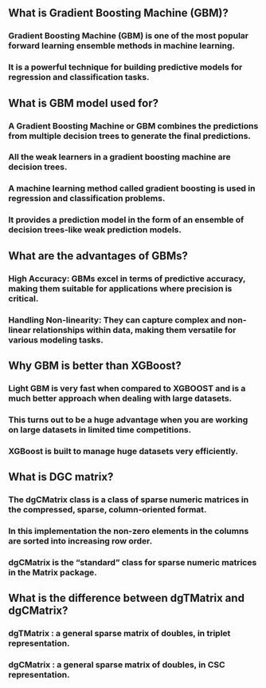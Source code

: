 ## What is Gradient Boosting Machine (GBM)?
### Gradient Boosting Machine (GBM) is one of the most popular forward learning ensemble methods in machine learning. 
### It is a powerful technique for building predictive models for regression and classification tasks.

## What is GBM model used for?
### A Gradient Boosting Machine or GBM combines the predictions from multiple decision trees to generate the final predictions. 
### All the weak learners in a gradient boosting machine are decision trees.
### A machine learning method called gradient boosting is used in regression and classification problems. 
### It provides a prediction model in the form of an ensemble of decision trees-like weak prediction models.

## What are the advantages of GBMs?
### High Accuracy: GBMs excel in terms of predictive accuracy, making them suitable for applications where precision is critical. 
### Handling Non-linearity: They can capture complex and non-linear relationships within data, making them versatile for various modeling tasks.

## Why GBM is better than XGBoost?
### Light GBM is very fast when compared to XGBOOST and is a much better approach when dealing with large datasets. 
### This turns out to be a huge advantage when you are working on large datasets in limited time competitions.
### XGBoost is built to manage huge datasets very efficiently.

## What is DGC matrix?
### The dgCMatrix class is a class of sparse numeric matrices in the compressed, sparse, column-oriented format. 
### In this implementation the non-zero elements in the columns are sorted into increasing row order. 
### dgCMatrix is the “standard” class for sparse numeric matrices in the Matrix package.

## What is the difference between dgTMatrix and dgCMatrix?
### dgTMatrix : a general sparse matrix of doubles, in triplet representation. 
### dgCMatrix : a general sparse matrix of doubles, in CSC representation.
